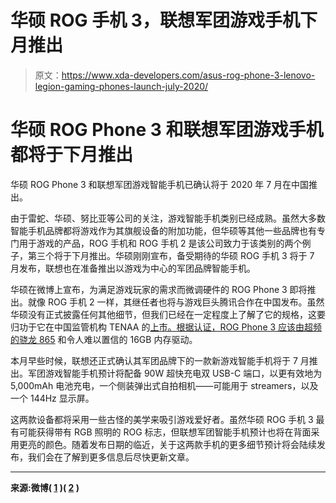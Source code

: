 # 华硕 ROG 手机 3，联想军团游戏手机下月推出

> 原文：<https://www.xda-developers.com/asus-rog-phone-3-lenovo-legion-gaming-phones-launch-july-2020/>

# 华硕 ROG Phone 3 和联想军团游戏手机都将于下月推出

华硕 ROG Phone 3 和联想军团游戏智能手机已确认将于 2020 年 7 月在中国推出。

由于雷蛇、华硕、努比亚等公司的关注，游戏智能手机类别已经成熟。虽然大多数智能手机品牌都将游戏作为其旗舰设备的附加功能，但华硕等其他一些品牌也有专门用于游戏的产品，ROG 手机和 ROG 手机 2 是该公司致力于该类别的两个例子，第三个将于下月推出。华硕刚刚宣布，备受期待的华硕 ROG 手机 3 将于 7 月发布，联想也在准备推出以游戏为中心的军团品牌智能手机。

华硕在微博上宣布，为满足游戏玩家的需求而微调硬件的 ROG Phone 3 即将推出。就像 ROG 手机 2 一样，其继任者也将与游戏巨头腾讯合作在中国发布。虽然华硕没有正式披露任何其他细节，但我们已经在一定程度上了解了它的规格，这要归功于它在中国监管机构 TENAA 的[上市。根据认证，ROG Phone 3 应该由超频的](https://www.xda-developers.com/asus-rog-phone-3-specs-6000mah-battery-overclocked-snapdragon-865-16gb-ram-no-headphone-jack/)[骁龙 865](https://www.xda-developers.com/qualcomm-snapdragon-865-benchmarks-cpu-gpu-performance-vs-kirin-990-snapdragon-855-snapdragon-845/) 和令人难以置信的 16GB 内存驱动。

本月早些时候，联想还正式确认其军团品牌下的一款新游戏智能手机将于 7 月推出。军团游戏智能手机预计将配备 90W 超快充电双 USB-C 端口，以更有效地为 5,000mAh 电池充电，一个侧装弹出式自拍相机——可能用于 streamers，以及一个 144Hz 显示屏。

这两款设备都将采用一些古怪的美学来吸引游戏爱好者。虽然华硕 ROG 手机 3 最有可能获得带有 RGB 照明的 ROG 标志，但联想军团智能手机预计也将在背面采用更亮的颜色。随着发布日期的临近，关于这两款手机的更多细节预计将会陆续发布，我们会在了解到更多信息后尽快更新文章。

* * *

**来源:微博( [1](https://www.weibo.com/2686415611/J7WqS0pAH) )( [2](https://www.weibo.com/7356339351/J6gg9s0iP) )**